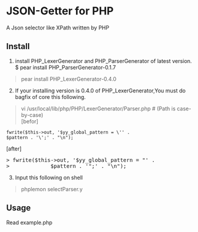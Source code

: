 JSON-Getter for PHP
==========
A Json selector like XPath written by PHP

## Install
1. install PHP_LexerGenerator and PHP_ParserGenerator of latest version.  
    $ pear install PHP_ParserGenerator-0.1.7  
> pear install PHP_LexerGenerator-0.4.0  

2. If your installing version is 0.4.0 of PHP_LexerGenerator,You must do bagfix of core this following.  
> vi /usr/local/lib/php/PHP/LexerGenerator/Parser.php # (Path is case-by-case)  
[befor]  

    fwrite($this->out, '$yy_global_pattern = \'' .  
    $pattern . '\';' . "\n");  

[after]  
<pre>
> fwrite($this->out, '$yy_global_pattern = "' .  
>             $pattern . '";' . "\n");  
</pre>

3. Input this following on shell  
> phplemon selectParser.y  

## Usage
Read example.php
